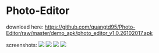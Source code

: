 # Photo-Editor

download here: https://github.com/quangtd95/Photo-Editor/raw/master/demo_apk/photo_editor_v1.0.26102017.apk

screenshots:
![](https://github.com/quangtd95/Photo-Editor/blob/master/screenshots/intro3.png)
![](https://github.com/quangtd95/Photo-Editor/blob/master/screenshots/list_photo.png)
![](https://github.com/quangtd95/Photo-Editor/blob/master/screenshots/edit1.png)
![](https://github.com/quangtd95/Photo-Editor/blob/master/screenshots/edit2.png)
